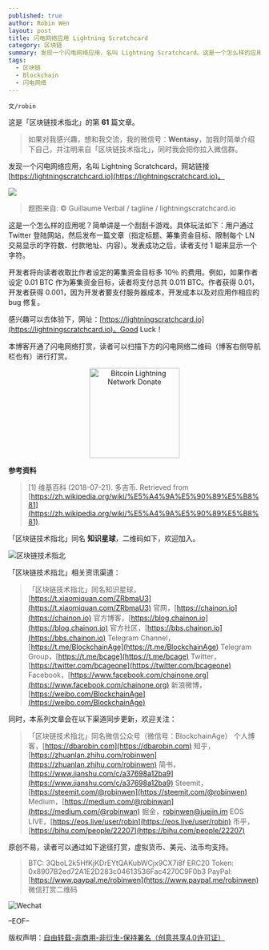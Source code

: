 ```yaml
---
published: true
author: Robin Wen
layout: post
title: 闪电网络应用 Lightning Scratchcard
category: 区块链
summary: 发现一个闪电网络应用，名叫 Lightning Scratchcard。这是一个怎么样的应用呢？简单讲是一个刮刮卡游戏。具体玩法如下：用户通过 Twitter 登陆网站，然后发布一篇文章（指定标题、筹集资金目标、限制每个 LN 交易显示的字符数、付款地址、内容）。发表成功之后，读者支付 1 聪来显示一个字符。
tags:
  - 区块链
  - Blockchain
  - 闪电网络
---
```


`文/robin`

这是「区块链技术指北」的第 **61** 篇文章。

> 如果对我感兴趣，想和我交流，我的微信号：**Wentasy**，加我时简单介绍下自己，并注明来自「区块链技术指北」，同时我会把你拉入微信群。

发现一个闪电网络应用，名叫 Lightning Scratchcard，网站链接 [https://lightningscratchcard.io](https://lightningscratchcard.io)。

![](https://cdn.wenguobing.com/pa5nkmb.jpg)

> 题图来自: © Guillaume Verbal / tagline / lightningscratchcard.io

这是一个怎么样的应用呢？简单讲是一个刮刮卡游戏。具体玩法如下：用户通过 Twitter 登陆网站，然后发布一篇文章（指定标题、筹集资金目标、限制每个 LN 交易显示的字符数、付款地址、内容）。发表成功之后，读者支付 1 聪来显示一个字符。

开发者将向读者收取比作者设定的筹集资金目标多 10％ 的费用。例如，如果作者设定 0.01 BTC 作为筹集资金目标，读者将支付总共 0.011 BTC。作者获得 0.01，开发者获得 0.001，因为开发者要支付服务器成本，开发成本以及对应用作相应的 bug 修复。

感兴趣可以去体验下，网址：[https://lightningscratchcard.io](https://lightningscratchcard.io)。Good Luck！

本博客开通了闪电网络打赏，读者可以扫描下方的闪电网络二维码（博客右侧导航栏也有）进行打赏。

<center><img title="Bitcoin Lightning Network Donate" width="180" height="180" src="https://lnd.hoo.com/api/generate?openid=TruSwjrK2q57V484Tf0u&isimg=1" alt="Bitcoin Lightning Network Donate"/></center>

**参考资料**

> [1] 维基百科 (2018-07-21). 多吉币. Retrieved from [https://zh.wikipedia.org/wiki/%E5%A4%9A%E5%90%89%E5%B8%81](https://zh.wikipedia.org/wiki/%E5%A4%9A%E5%90%89%E5%B8%81).

「区块链技术指北」同名 **知识星球**，二维码如下，欢迎加入。

![区块链技术指北](https://i.imgur.com/3YzonTR.png)

「区块链技术指北」相关资讯渠道：

> 「区块链技术指北」同名知识星球，[https://t.xiaomiquan.com/ZRbmaU3](https://t.xiaomiquan.com/ZRbmaU3)
> 官网，[https://chainon.io](https://chainon.io)
> 官方博客，[https://blog.chainon.io](https://blog.chainon.io)
> 官方社区，[https://bbs.chainon.io](https://bbs.chainon.io)
> Telegram Channel，[https://t.me/BlockchainAge](https://t.me/BlockchainAge)
> Telegram Group，[https://t.me/bcage](https://t.me/bcage)
> Twitter，[https://twitter.com/bcageone](https://twitter.com/bcageone)
> Facebook，[https://www.facebook.com/chainone.org](https://www.facebook.com/chainone.org)
> 新浪微博，[https://weibo.com/BlockchainAge](https://weibo.com/BlockchainAge)

同时，本系列文章会在以下渠道同步更新，欢迎关注：

> 「区块链技术指北」同名微信公众号（微信号：BlockchainAge）
> 个人博客，[https://dbarobin.com](https://dbarobin.com)
> 知乎，[https://zhuanlan.zhihu.com/robinwen](https://zhuanlan.zhihu.com/robinwen)
> 简书，[https://www.jianshu.com/c/a37698a12ba9](https://www.jianshu.com/c/a37698a12ba9)
> Steemit，[https://steemit.com/@robinwen](https://steemit.com/@robinwen)
> Medium，[https://medium.com/@robinwan](https://medium.com/@robinwan)
> 掘金，[robinwen@juejin.im](https://juejin.im/user/5673ccae60b2260ee435f89a/posts)
> EOS LIVE，[https://eos.live/user/robin](https://eos.live/user/robin)
> 币乎，[https://bihu.com/people/22207](https://bihu.com/people/22207)

原创不易，读者可以通过如下途径打赏，虚拟货币、美元、法币均支持。

> BTC: 3QboL2k5HfKjKDrEYtQAKubWCjx9CX7i8f
> ERC20 Token: 0x8907B2ed72A1E2D283c04613536Fac4270C9F0b3
> PayPal: [https://www.paypal.me/robinwen](https://www.paypal.me/robinwen)
> 微信打赏二维码

![Wechat](https://i.imgur.com/SzoNl5b.jpg)

–EOF–

版权声明：[自由转载-非商用-非衍生-保持署名（创意共享4.0许可证）](http://creativecommons.org/licenses/by-nc-nd/4.0/deed.zh)

